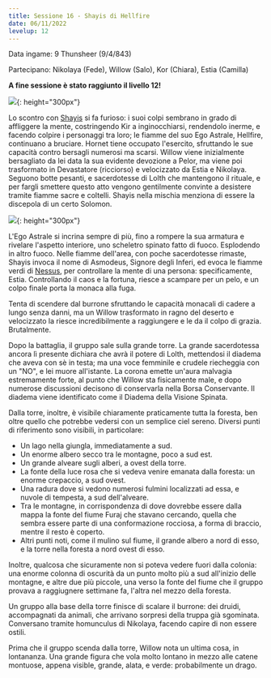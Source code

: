 ```yaml
---
title: Sessione 16 - Shayis di Hellfire
date: 06/11/2022
levelup: 12
---
```

Data ingame: 9 Thunsheer (9/4/843)

Partecipano: Nikolaya (Fede), Willow (Salo), Kor (Chiara), Estia (Camilla)

**A fine sessione è stato raggiunto il livello 12!**

![](https://i.imgur.com/jslIQlN.png){: height="300px"}

Lo scontro con [Shayis](npc/cults#shayis-di-hellfire) si fa furioso: i suoi colpi sembrano in grado di affliggere la mente, costringendo Kir a inginocchiarsi, rendendolo inerme, e facendo colpire i personaggi tra loro; le fiamme del suo Ego Astrale, Hellfire, continuano a bruciare. Hornet tiene occupato l'esercito, sfruttando le sue capacità contro bersagli numerosi ma scarsi. Willow viene inizialmente bersagliato da lei data la sua evidente devozione a Pelor, ma viene poi trasformato in Devastatore (ricciorso) e velocizzato da Estia e Nikolaya. Seguono botte pesanti, e sacerdotesse di Lolth che mantengono il rituale, e per fargli smettere questo atto vengono gentilmente convinte a desistere tramite fiamme sacre e coltelli. Shayis nella mischia menziona di essere la discepola di un certo Solomon.

![](https://64.media.tumblr.com/cf4e65d3240e89e0d1bddd7aee6df05b/tumblr_pc3sg1Rlco1ruwbq8o1_1280.png){: height="300px"}

L'Ego Astrale si incrina sempre di più, fino a rompere la sua armatura e rivelare l'aspetto interiore, uno scheletro spinato fatto di fuoco. Esplodendo in altro fuoco. Nelle fiamme dell'area, con poche sacerdotesse rimaste, Shayis invoca il nome di Asmodeus, Signore degli Inferi, ed evoca le fiamme verdi di [Nessus](https://forgottenrealms.fandom.com/wiki/Nessus), per controllare la mente di una persona: specificamente, Estia. Controllando il caos e la fortuna, riesce a scampare per un pelo, e un colpo finale porta la monaca alla fuga. 

Tenta di scendere dal burrone sfruttando le capacità monacali di cadere a lungo senza danni, ma un Willow trasformato in ragno del deserto e velocizzato la riesce incredibilmente a raggiungere e le da il colpo di grazia. Brutalmente.

Dopo la battaglia, il gruppo sale sulla grande torre. La grande sacerdotessa ancora lì presente dichiara che avrà il potere di Lolth, mettendosi il diadema che aveva con sè in testa; ma una voce femminile e crudele riecheggia con un "NO", e lei muore all'istante. La corona emette un'aura malvagia estremamente forte, al punto che Willow sta fisicamente male, e dopo numerose discussioni decisono di conservarla nella Borsa Conservante. Il diadema viene identificato come il Diadema della Visione Spinata.

Dalla torre, inoltre, è visibile chiaramente praticamente tutta la foresta, ben oltre quello che potrebbe vedersi con un semplice ciel sereno. Diversi punti di riferimento sono visibili, in particolare:

- Un lago nella giungla, immediatamente a sud.
- Un enorme albero secco tra le montagne, poco a sud est.
- Un grande alveare sugli alberi, a ovest della torre.
- La fonte della luce rosa che si vedeva venire emanata dalla foresta: un enorme crepaccio, a sud ovest.
- Una radura dove si vedono numerosi fulmini localizzati ad essa, e nuvole di tempesta, a sud dell'alveare.
- Tra le montagne, in corrispondenza di dove dovrebbe essere dalla mappa la fonte del fiume Furaj che stavano cercando, quella che sembra essere parte di una conformazione rocciosa, a forma di braccio, mentre il resto è coperto.
- Altri punti noti, come il mulino sul fiume, il grande albero a nord di esso, e la torre nella foresta a nord ovest di esso.

Inoltre, qualcosa che sicuramente non si poteva vedere fuori dalla colonia: una enorme colonna di oscurità da un punto molto più a sud all'inizio delle montagne, e altre due più piccole, una verso la fonte del fiume che il gruppo provava a raggiugnere settimane fa, l'altra nel mezzo della foresta.

Un gruppo alla base della torre finisce di scalare il burrone: dei druidi, accompagnati da animali, che arrivano sorpresi della truppa già sgominata. Conversano tramite homunculus di Nikolaya, facendo capire di non essere ostili.

Prima che il gruppo scenda dalla torre, Willow nota un ultima cosa, in lontananza. Una grande figura che vola molto lontano in mezzo alle catene montuose, appena visible, grande, alata, e verde: probabilmente un drago.